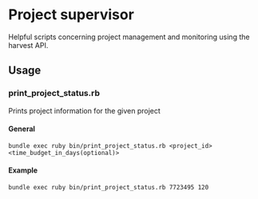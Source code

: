 # Project supervisor

Helpful scripts concerning project management and monitoring using the harvest API.

## Usage

### print_project_status.rb

Prints project information for the given project

#### General

    bundle exec ruby bin/print_project_status.rb <project_id> <time_budget_in_days(optional)>

#### Example

    bundle exec ruby bin/print_project_status.rb 7723495 120
